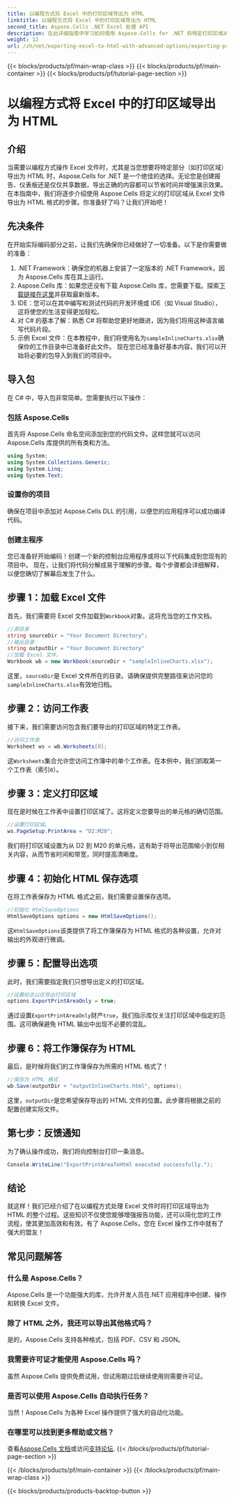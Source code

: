 ```yaml
---
title: 以编程方式将 Excel 中的打印区域导出为 HTML
linktitle: 以编程方式将 Excel 中的打印区域导出为 HTML
second_title: Aspose.Cells .NET Excel 处理 API
description: 在此详细指南中学习如何使用 Aspose.Cells for .NET 将特定打印区域从 Excel 导出为 HTML。优化您的数据呈现。
weight: 12
url: /zh/net/exporting-excel-to-html-with-advanced-options/exporting-print-area/
---
```


{{< blocks/products/pf/main-wrap-class >}}
{{< blocks/products/pf/main-container >}}
{{< blocks/products/pf/tutorial-page-section >}}

# 以编程方式将 Excel 中的打印区域导出为 HTML

## 介绍
当需要以编程方式操作 Excel 文件时，尤其是当您想要将特定部分（如打印区域）导出为 HTML 时，Aspose.Cells for .NET 是一个绝佳的选择。无论您是创建报告、仪表板还是仅仅共享数据，导出正确的内容都可以节省时间并增强演示效果。在本指南中，我们将逐步介绍使用 Aspose.Cells 将定义的打印区域从 Excel 文件导出为 HTML 格式的步骤。你准备好了吗？让我们开始吧！
## 先决条件
在开始实际编码部分之前，让我们先确保你已经做好了一切准备。以下是你需要做的准备：
1. .NET Framework：确保您的机器上安装了一定版本的 .NET Framework，因为 Aspose.Cells 库在其上运行。
2.  Aspose.Cells 库：如果您还没有下载 Aspose.Cells 库，您需要下载。探索[下载链接在这里](https://releases.aspose.com/cells/net/)并获取最新版本。
3. IDE：您可以在其中编写和测试代码的开发环境或 IDE（如 Visual Studio），这将使您的生活变得更加轻松。
4. 对 C# 的基本了解：熟悉 C# 将帮助您更好地跟进，因为我们将用这种语言编写代码片段。
5. 示例 Excel 文件：在本教程中，我们将使用名为`sampleInlineCharts.xlsx`确保你的工作目录中已准备好此文件。
现在您已经准备好基本内容，我们可以开始将必要的包导入到我们的项目中。
## 导入包
在 C# 中，导入包非常简单。您需要执行以下操作：
### 包括 Aspose.Cells
首先将 Aspose.Cells 命名空间添加到您的代码文件。这样您就可以访问 Aspose.Cells 库提供的所有类和方法。
```csharp
using System;
using System.Collections.Generic;
using System.Linq;
using System.Text;
```
### 设置你的项目
确保在项目中添加对 Aspose.Cells DLL 的引用，以便您的应用程序可以成功编译代码。
### 创建主程序
您已准备好开始编码！创建一个新的控制台应用程序或将以下代码集成到您现有的项目中。
现在，让我们将代码分解成易于理解的步骤。每个步骤都会详细解释，以便您确切了解幕后发生了什么。
## 步骤 1：加载 Excel 文件
首先，我们需要将 Excel 文件加载到`Workbook`对象。这将充当您的工作文档。
```csharp
//源目录
string sourceDir = "Your Document Directory";
//输出目录
string outputDir = "Your Document Directory"
//加载 Excel 文件。
Workbook wb = new Workbook(sourceDir + "sampleInlineCharts.xlsx");
```
这里，`sourceDir`是 Excel 文件所在的目录。请确保提供完整路径来访问您的`sampleInlineCharts.xlsx`有效地归档。
## 步骤 2：访问工作表
接下来，我们需要访问包含我们要导出的打印区域的特定工作表。
```csharp
//访问工作表
Worksheet ws = wb.Worksheets[0];
```
这`Worksheets`集合允许您访问工作簿中的单个工作表。在本例中，我们抓取第一个工作表（索引`0`）。 
## 步骤 3：定义打印区域
现在是时候在工作表中设置打印区域了。这将定义您要导出的单元格的确切范围。
```csharp
//设置打印区域。
ws.PageSetup.PrintArea = "D2:M20";
```
我们将打印区域设置为从 D2 到 M20 的单元格，这有助于将导出范围缩小到仅相关内容，从而节省时间和带宽，同时提高清晰度。
## 步骤 4：初始化 HTML 保存选项
在将工作表保存为 HTML 格式之前，我们需要设置保存选项。
```csharp
//初始化 HtmlSaveOptions
HtmlSaveOptions options = new HtmlSaveOptions();
```
这`HtmlSaveOptions`该类提供了将工作簿保存为 HTML 格式的各种设置，允许对输出的外观进行微调。
## 步骤 5：配置导出选项
此时，我们需要指定我们只想导出定义的打印区域。
```csharp
//设置标志以仅导出打印区域
options.ExportPrintAreaOnly = true;
```
通过设置`ExportPrintAreaOnly`财产`true`，我们指示库仅关注打印区域中指定的范围。这可确保避免 HTML 输出中出现不必要的混乱。
## 步骤 6：将工作簿保存为 HTML
最后，是时候将我们的工作簿保存为所需的 HTML 格式了！
```csharp
//保存为 HTML 格式
wb.Save(outputDir + "outputInlineCharts.html", options);
```
这里，`outputDir`是您希望保存导出的 HTML 文件的位置。此步骤将根据之前的配置创建实际文件。
## 第七步：反馈通知
为了确认操作成功，我们将向控制台打印一条消息。
```csharp
Console.WriteLine("ExportPrintAreaToHtml executed successfully.");
```
## 结论
就这样！我们已经介绍了在以编程方式处理 Excel 文件时将打印区域导出为 HTML 的整个过程。这些知识不仅使您能够增强报告功能，还可以简化您的工作流程，使其更加高效和有效。有了 Aspose.Cells，您在 Excel 操作工作中就有了强大的盟友！
## 常见问题解答
### 什么是 Aspose.Cells？
Aspose.Cells 是一个功能强大的库，允许开发人员在.NET 应用程序中创建、操作和转换 Excel 文件。
### 除了 HTML 之外，我还可以导出其他格式吗？
是的，Aspose.Cells 支持各种格式，包括 PDF、CSV 和 JSON。
### 我需要许可证才能使用 Aspose.Cells 吗？
虽然 Aspose.Cells 提供免费试用，但试用期过后继续使用则需要许可证。
### 是否可以使用 Aspose.Cells 自动执行任务？
当然！Aspose.Cells 为各种 Excel 操作提供了强大的自动化功能。
### 在哪里可以找到更多帮助或文档？
查看[Aspose.Cells 文档](https://reference.aspose.com/cells/net/)或访问[支持论坛](https://forum.aspose.com/c/cells/9).
{{< /blocks/products/pf/tutorial-page-section >}}

{{< /blocks/products/pf/main-container >}}
{{< /blocks/products/pf/main-wrap-class >}}

{{< blocks/products/products-backtop-button >}}

